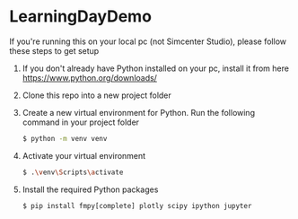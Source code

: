 # LearningDayDemo

If you're running this on your local pc (not Simcenter Studio), please follow these steps to get setup

1. If you don't already have Python installed on your pc, install it from here https://www.python.org/downloads/

2. Clone this repo into a new project folder

3. Create a new virtual environment for Python. Run the following command in your project folder
    ```bash
    $ python -m venv venv
    ```

4. Activate your virtual environment
    ```bash
    $ .\venv\Scripts\activate
    ```

5. Install the required Python packages
    ```
    $ pip install fmpy[complete] plotly scipy ipython jupyter
    ```